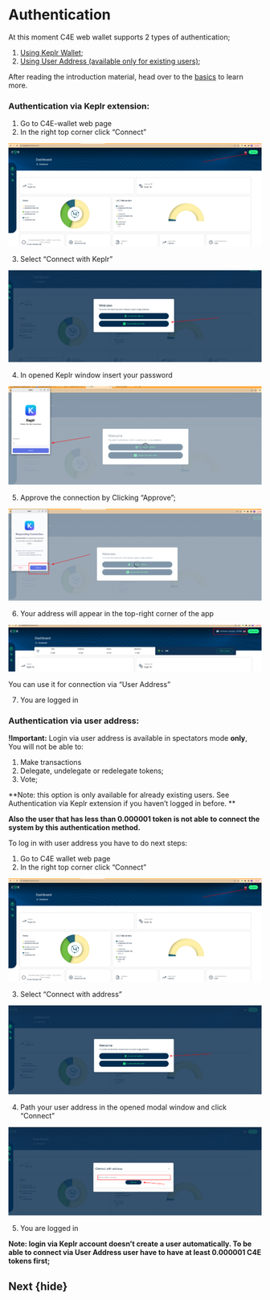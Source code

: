 <!--
  order: 5
-->

# Authentication

At this moment C4E web wallet supports 2 types of authentication;
1. [Using Keplr Wallet](#authentication-via-keplr-extension);
2. [Using User Address (available only for existing users)](#authentication-via-user-address);

After reading the introduction material, head over to the [basics](../validatorsGuide/basics/README.md) to learn more.

### Authentication via Keplr extension:

1. Go to C4E-wallet web page
2. In the right top corner click “Connect”


![alt_text](./images/auth1.png "image_tooltip")

3. Select “Connect with Keplr”

![alt_text](./images/auth2.png "image_tooltip")




4. In opened Keplr window insert your password

![alt_text](./images/auth3.png "image_tooltip")

5. Approve the connection by Clicking “Approve”;


![alt_text](./images/auth4.png "image_tooltip")

6. Your address will appear in the top-right corner of the app

![alt_text](./images/auth5.png "image_tooltip")


You can use it for connection via “User Address”

7. You are logged in



### Authentication via user address:

**!Important:** Login via user address is available in spectators mode **only**, You will not be able to:



1. Make transactions
2. Delegate, undelegate or redelegate tokens;
3. Vote;

**Note: this option is only available for already existing users. See Authentication via Keplr extension if you haven’t logged in before. **

**Also the user that has less than 0.000001 token is not able to connect the system by this authentication method.**

To log in with user address you have to do next steps:



1. Go to C4E wallet web page
2. In the right top corner click “Connect”

![alt_text](./images/auth1.png "image_tooltip")

3. Select “Connect with address”

![alt_text](./images/authAd1.png "image_tooltip")

4. Path your user address in the opened modal window and click “Connect”

![alt_text](./images/authAd2.png "image_tooltip")

5. You are logged in

**Note: login via Keplr account doesn’t create a user automatically. To be able to connect via User Address user have to have at least 0.000001 C4E tokens first;**

## Next {hide}
